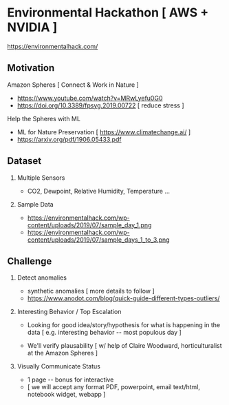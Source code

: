 # Environmental Hackathon [ AWS + NVIDIA ]
https://environmentalhack.com/

## Motivation 

Amazon Spheres [ Connect & Work in Nature ]
- https://www.youtube.com/watch?v=MRwLyefu0G0
- https://doi.org/10.3389/fpsyg.2019.00722 [ reduce stress ]

Help the Spheres with ML
- ML for Nature Preservation [ https://www.climatechange.ai/ ]
- https://arxiv.org/pdf/1906.05433.pdf

## Dataset

1. Multiple Sensors
   - CO2, Dewpoint, Relative Humidity, Temperature ...

2. Sample Data
   - https://environmentalhack.com/wp-content/uploads/2019/07/sample_day_1.png
   - https://environmentalhack.com/wp-content/uploads/2019/07/sample_days_1_to_3.png

## Challenge
1. Detect anomalies
   - synthetic anomalies [ more details to follow ]
   - https://www.anodot.com/blog/quick-guide-different-types-outliers/
   
2. Interesting Behavior / Top Escalation
   - Looking for good idea/story/hypothesis for what is happening in the data
       [ e.g. interesting behavior -- most populous day ]

   - We'll verify plausability [ w/ help of Claire Woodward, horticulturalist at the Amazon Spheres ]

3. Visually Communicate Status
   - 1 page -- bonus for interactive
   - [ we will accept any format PDF, powerpoint, email text/html, notebook widget, webapp ]